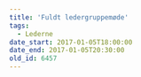 ```yaml
---
title: 'Fuldt ledergruppemøde'
tags:
  - Lederne
date_start: 2017-01-05T18:00:00
date_end: 2017-01-05T20:30:00
old_id: 6457
---
```

